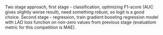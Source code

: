 Two stage approach, first stage - classification, optimizing F1-score (AUC gives slightly worse result), 
need something robust, so logit is a good choice.
Second stage - regression, train gradient boosting regression model with LAD loss function on non-zero values 
from previous stage (evaluatiom metric for this competition is MAE).
